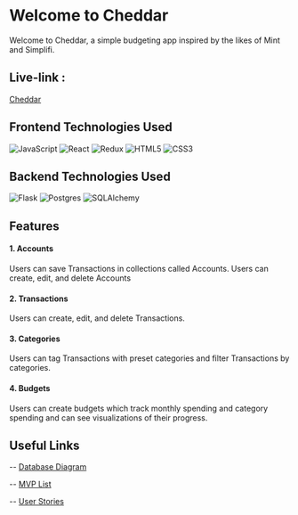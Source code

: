 # Welcome to Cheddar

Welcome to Cheddar, a simple budgeting app inspired by the likes of Mint and Simplifi.

## Live-link :
   [Cheddar](https://cheddar-sp.herokuapp.com/)

## Frontend Technologies Used
![JavaScript](https://img.shields.io/badge/javascript-%23323330.svg?style=for-the-badge&logo=javascript&logoColor=%23F7DF1E)
![React](https://img.shields.io/badge/react-%2320232a.svg?style=for-the-badge&logo=react&logoColor=%2361DAFB)
![Redux](https://img.shields.io/badge/redux-%23593d88.svg?style=for-the-badge&logo=redux&logoColor=white)
![HTML5](https://img.shields.io/badge/html5-%23E34F26.svg?style=for-the-badge&logo=html5&logoColor=white)
![CSS3](https://img.shields.io/badge/css3-%231572B6.svg?style=for-the-badge&logo=css3&logoColor=white)

## Backend Technologies Used
![Flask](https://img.shields.io/badge/flask-%23000.svg?style=for-the-badge&logo=flask&logoColor=white)
![Postgres](https://img.shields.io/badge/postgres-%23316192.svg?style=for-the-badge&logo=postgresql&logoColor=white)
![SQLAlchemy](https://img.shields.io/badge/SA-SQLAlchemy-red)

## Features

#### 1. Accounts
 Users can save Transactions in collections called Accounts. Users can create, edit, and delete Accounts

#### 2. Transactions
 Users can create, edit, and delete Transactions.

#### 3. Categories
 Users can tag Transactions with preset categories and filter Transactions by categories.

#### 4. Budgets
 Users can create budgets which track monthly spending and category spending and can see visualizations of their progress.

## Useful Links
-- [Database Diagram](https://github.com/andrwtran/cheddar/wiki/Database-Schema)

-- [MVP List](https://github.com/andrwtran/cheddar/wiki/MVP)

-- [User Stories](https://github.com/andrwtran/cheddar/wiki/User-Stories)

